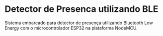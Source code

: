 # Detector de Presenca utilizando BLE
Sistema embarcado para detector de presença utilizando Bluetooth Low Energy com o microcontrolador ESP32 na plataforma NodeMCU.
